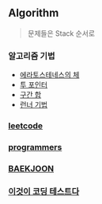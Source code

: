 ## Algorithm
> 문제들은 Stack 순서로

### 알고리즘 기법
- [에라토스테네스의 체](./Skills/Sieve_of_Eratosthenes.md)
- [투 포인터](./Skills/Two_Pointers.md)
- [구간 합](./Skills/Prefix_Sum.md)
- [런너 기법](./Skills/Runner.md)

### [leetcode](./leetcode)

### [programmers](./programmers)

### [BAEKJOON](./BAEKJOON)

### [이것이 코딩 테스트다](./ThisIsCodingTest)



